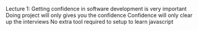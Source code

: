Lecture 1:
Getting confidence in software development is very important
Doing project will only gives you the confidence
Confidence will only clear up the interviews
No extra tool required to setup to learn javascript
